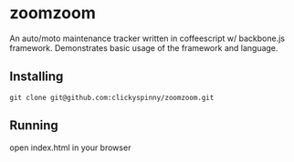 zoomzoom
========

An auto/moto maintenance tracker written in coffeescript w/ backbone.js framework.  Demonstrates basic usage of the framework and language.

## Installing
    git clone git@github.com:clickyspinny/zoomzoom.git

## Running
open index.html in your browser
